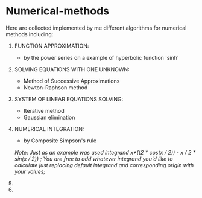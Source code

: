 # Numerical-methods
Here are collected implemented by me different algorithms for numerical methods including:
1) FUNCTION APPROXIMATION:
   * by the power series on a example of hyperbolic function 'sinh'
2) SOLVING EQUATIONS WITH ONE UNKNOWN:
   * Method of Successive Approximations 
   * Newton-Raphson method
3) SYSTEM OF LINEAR EQUATIONS SOLVING:
   * Iterative method
   * Gaussian elimination
4) NUMERICAL INTEGRATION:
   * by Composite Simpson's rule

   *_Note_*: _Just as an example was used integrand x*((2 * cos(x / 2)) - x / 2 * sin(x / 2)) ;
   You are free to add whatever integrand you'd like to calculate just replacing default integrand and corresponding origin
   with your values;_
5)
6)
